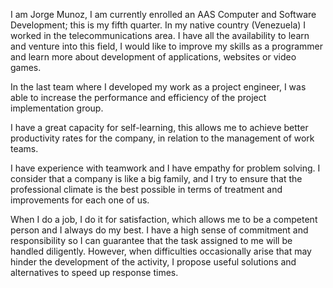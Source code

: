 I am Jorge Munoz, I am currently enrolled  an AAS Computer and Software Development; this is my fifth quarter. In my native country (Venezuela) I worked in the telecommunications area. I have all the availability to learn and venture into this field, I would like to improve my skills as a programmer and learn more about development of applications, websites or video games. 

In the last team where I developed my work as a project engineer, I was able to increase the performance and efficiency of the project implementation group.

I have a great capacity for self-learning, this allows me to achieve better productivity rates for the company, in relation to the management of work teams.

I have experience with teamwork and I have empathy for problem solving. I consider that a company is like a big family, and I try to ensure that the professional climate is the best possible in terms of treatment and improvements for each one of us.

When I do a job, I do it for satisfaction, which allows me to be a competent person and I always do my best. I have a high sense of commitment and responsibility so I can guarantee that the task assigned to me will be handled diligently. However, when difficulties occasionally arise that may hinder the development of the activity, I propose useful solutions and alternatives to speed up response times.
